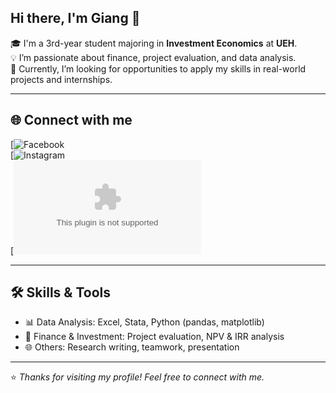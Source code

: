 ## Hi there, I'm Giang 👋

🎓 I'm a 3rd-year student majoring in **Investment Economics** at **UEH**.  
💡 I’m passionate about finance, project evaluation, and data analysis.  
🚀 Currently, I’m looking for opportunities to apply my skills in real-world projects and internships.  

---

## 🌐 Connect with me  
[![Facebook](https://web.facebook.com/chaugiang.chaugiang.564)  
[![Instagram](https://www.instagram.com/nk.chou_zang/)  
[![Gmail](mailto:giangnguyen.040605@gmail.com)  

---

## 🛠 Skills & Tools  
- 📊 Data Analysis: Excel, Stata, Python (pandas, matplotlib)  
- 💼 Finance & Investment: Project evaluation, NPV & IRR analysis  
- 🌐 Others: Research writing, teamwork, presentation  

---

⭐️ *Thanks for visiting my profile! Feel free to connect with me.*  

